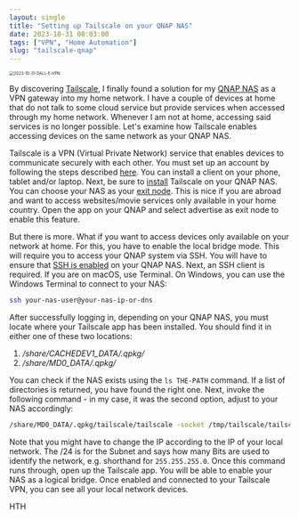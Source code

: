 ```yaml
---
layout: single
title: "Setting up Tailscale on your QNAP NAS"
date: 2023-10-31 00:03:00
tags: ["VPN", "Home Automation"]
slug: "tailscale-qnap"
---
```


<img src="{{ site.url }}{{ site.baseurl }}/assets/images/2023-10-31-DALL-E-VPN.png" alt="2023-10-31-DALL-E-VPN" style="zoom:50%;" />

By discovering [Tailscale](https://tailscale.com/), I finally found a solution for my [QNAP NAS](https://tailscale.com/) as a VPN gateway into my home network. I have a couple of devices at home that do not talk to some cloud service but provide services when accessed through my home network. Whenever I am not at home, accessing said services is no longer possible. Let's examine how Tailscale enables accessing devices on the same network as your QNAP NAS.

<!-- expand -->

Tailscale is a VPN (Virtual Private Network) service that enables devices to communicate securely with each other. You must set up an account by following the steps described [here](https://tailscale.com/download). You can install a client on your phone, tablet and/or laptop. Next, be sure to [install](https://tailscale.com/kb/1273/qnap/) Tailscale on your QNAP NAS. You can choose your NAS as your [exit node](https://tailscale.com/kb/1103/exit-nodes/). This is nice if you are abroad and want to access websites/movie services only available in your home country. Open the app on your QNAP and select advertise as exit node to enable this feature.

But there is more. What if you want to access devices only available on your network at home. For this, you have to enable the local bridge mode. This will require you to access your QNAP system via SSH. You will have to ensure that [SSH is enabled](https://www.qnap.com/en/how-to/faq/article/how-do-i-access-my-qnap-nas-using-ssh) on your QNAP NAS. Next, an SSH client is required. If you are on macOS, use Terminal. On Windows, you can use the Windows Terminal to connect to your NAS:

```bash
ssh your-nas-user@your-nas-ip-or-dns
```

After successfully logging in, depending on your QNAP NAS, you must locate where your Tailscale app has been installed. You should find it in either one of these two locations:

1. */share/CACHEDEV1_DATA/.qpkg/*
2. */share/MD0_DATA/.qpkg/*

You can check if the NAS exists using the `ls THE-PATH` command. If a list of directories is returned, you have found the right one. Next, invoke the following command - in my case, it was the second option, adjust to your NAS accordingly:

```bash
/share/MD0_DATA/.qpkg/tailscale/tailscale -socket /tmp/tailscale/tailscaled.sock up --advertise-routes=\192.168.1.0/24 --advertise-exit-node --reset
```

Note that you might have to change the IP according to the IP of your local network. The /24 is for the Subnet and says how many Bits are used to identify the network, e.g. shorthand for `255.255.255.0`. Once this command runs through, open up the Tailscale app. You will be able to enable your NAS as a logical bridge. Once enabled and connected to your Tailscale VPN, you can see all your local network devices.

HTH